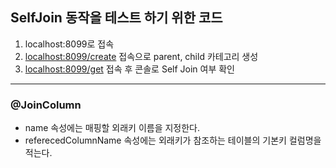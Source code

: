 ## SelfJoin 동작을 테스트 하기 위한 코드

1. localhost:8099로 접속
2. [localhost:8099/create]() 접속으로 parent, child 카테고리 생성
3. [localhost:8099/get]() 접속 후 콘솔로 Self Join 여부 확인

---
### @JoinColumn
- name 속성에는 매핑할 외래키 이름을 지정한다.
- referecedColumnName 속성에는 외래키가 참조하는 테이블의 기본키 컬럼명을 적는다.